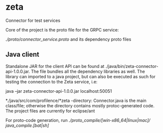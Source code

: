 zeta
====

Connector for test services

Core of the project is the proto file for the GRPC service:

*./proto/connector_service.proto* and its dependency proto files

Java client
-----------

Standalone JAR for the client API can be found at
./java/bin/zeta-connector-api-1.0.0.jar. The file bundles all the dependency
libraries as well. The library can imported to a java project, but can also be
executed as such for testing the connection to the Zeta service, i.e:

java –jar zeta-connector-api-1.0.0.jar localhost:50051

*./java/src/com/profilence/*zeta -directory: Connector.java is the main
class/file; otherwise the directory contains mostly protoc-generated code. The
project files are currently for eclipse/ant

For proto-code generation, run *./proto_compile/[win-x86_64\|linux\|mac]/
java_compile.[bat\|sh]*
